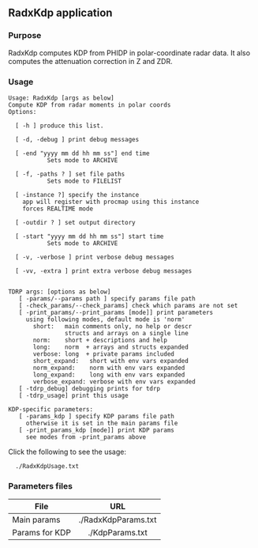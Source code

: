 ## RadxKdp application

### Purpose

RadxKdp computes KDP from PHIDP in polar-coordinate radar data.
It also computes the attenuation correction in Z and ZDR.

### Usage

```
Usage: RadxKdp [args as below]
Compute KDP from radar moments in polar coords
Options:

  [ -h ] produce this list.

  [ -d, -debug ] print debug messages

  [ -end "yyyy mm dd hh mm ss"] end time
           Sets mode to ARCHIVE

  [ -f, -paths ? ] set file paths
           Sets mode to FILELIST

  [ -instance ?] specify the instance
    app will register with procmap using this instance
    forces REALTIME mode

  [ -outdir ? ] set output directory

  [ -start "yyyy mm dd hh mm ss"] start time
           Sets mode to ARCHIVE

  [ -v, -verbose ] print verbose debug messages

  [ -vv, -extra ] print extra verbose debug messages


TDRP args: [options as below]
   [ -params/--params path ] specify params file path
   [ -check_params/--check_params] check which params are not set
   [ -print_params/--print_params [mode]] print parameters
     using following modes, default mode is 'norm'
       short:   main comments only, no help or descr
                structs and arrays on a single line
       norm:    short + descriptions and help
       long:    norm  + arrays and structs expanded
       verbose: long  + private params included
       short_expand:   short with env vars expanded
       norm_expand:    norm with env vars expanded
       long_expand:    long with env vars expanded
       verbose_expand: verbose with env vars expanded
   [ -tdrp_debug] debugging prints for tdrp
   [ -tdrp_usage] print this usage

KDP-specific parameters:
   [ -params_kdp ] specify KDP params file path
     otherwise it is set in the main params file
   [ -print_params_kdp [mode]] print KDP params
     see modes from -print_params above
```

Click the following to see the usage:


```
  ./RadxKdpUsage.txt
```

### Parameters files

| File              | URL   |
| -------------     |:-------------:|
| Main params       | ./RadxKdpParams.txt |
| Params for KDP    | ./KdpParams.txt |


